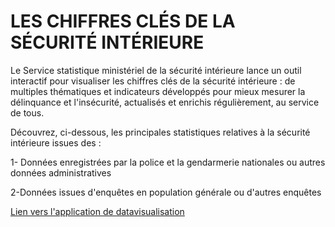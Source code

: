 # LES CHIFFRES CLÉS DE LA SÉCURITÉ INTÉRIEURE
Le Service statistique ministériel de la sécurité intérieure lance un outil interactif pour visualiser les chiffres clés de la sécurité intérieure : de multiples thématiques et indicateurs développés pour mieux mesurer la délinquance et l'insécurité, actualisés et enrichis régulièrement, au service de tous.

Découvrez, ci-dessous, les principales statistiques relatives à la sécurité intérieure issues des : 

1- Données enregistrées par la police et la gendarmerie nationales ou autres données administratives

2-Données issues d'enquêtes en population générale ou d'autres enquêtes

[Lien vers l'application de datavisualisation](https://ssmsi.shinyapps.io/ChiffresCles/) 
